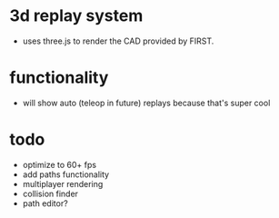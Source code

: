 # 3d replay system
- uses three.js to render the CAD provided by FIRST.

# functionality
- will show auto (teleop in future) replays because that's super cool

# todo
- optimize to 60+ fps
- add paths functionality
- multiplayer rendering
- collision finder
- path editor?

